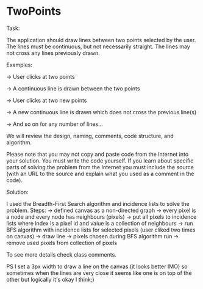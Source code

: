 # TwoPoints

Task:

The application should draw lines between two points selected by the user. The lines must be continuous, but not necessarily straight. The lines may not cross any lines previously drawn.

Examples:

-> User clicks at two points

-> A continuous line is drawn between the two points

-> User clicks at two new points

-> A new continuous line is drawn which does not cross the previous line(s)

-> And so on for any number of lines…

We will review the design, naming, comments, code structure, and algorithm.

Please note that you may not copy and paste code from the Internet into your solution. You must write the code yourself. If you learn about specific parts of solving the problem from the Internet you must include the source (with an URL to the source and explain what you used as a comment in the code).

Solution:

I used the Breadth-First Search algorithm and incidence lists to solve the problem. 
Steps:
-> defined canvas as a non-directed graph -> every pixel is a node and every node has neighbours (pixels) 
-> put all pixels to incidence lists where index is a pixel id and value is a collection of neighbours
-> run BFS algorithm with incidence lists for selected pixels (user cliked two times on canvas)
-> draw line -> pixels chosen during BFS algorithm run 
-> remove used pixels from collection of pixels  

To see more details check class comments.

PS
I set a 3px width to draw a line on the canvas (it looks better IMO) so sometimes when the lines are very close it seems like one is on top of the other but logically it's okay I think;)
